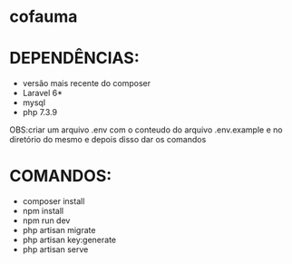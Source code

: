 # cofauma

# DEPENDÊNCIAS:
- versão mais recente do composer
- Laravel 6*
- mysql
- php 7.3.9

OBS:criar um arquivo .env com o conteudo do arquivo .env.example e no diretório do mesmo e depois disso dar os comandos


# COMANDOS:
- composer install
- npm install
- npm run dev
- php artisan migrate
- php artisan key:generate
- php artisan serve



